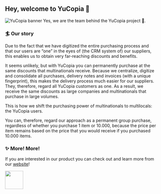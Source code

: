 ## Hey, welcome to YuCopia 👋
![YuCopia banner](https://media-exp1.licdn.com/dms/image/C4E1BAQHPkCrCD3R0Pw/company-background_10000/0/1647527725203?e=2147483647&v=beta&t=iEwOI6bCMHnOqNDDpgAaUnQMMLbuWpZV-RC6Kk95LpA)
Yes, we are the team behind the YuCopia project 🤯.

### 🏄 Our story
Due to the fact that we have digitized the entire purchasing process and that our users are “one” in the eyes of (the CRM system of) our suppliers, this enables us to obtain very far-reaching discounts and benefits.

It seems unlikely, but with YuCopia you can permanently purchase at the same discounts that multinationals receive. Because we centralize, digitize and consolidate all purchases, delivery notes and invoices (with a unique fingerprint), this makes the delivery process much easier for our suppliers. They, therefore, regard all YuCopia customers as one. As a result, we receive the same discounts as large companies and multinationals that purchase in large volumes.

This is how we shift the purchasing power of multinationals to multilocals: the YuCopia users.

You can, therefore, regard our approach as a permanent group purchase, regardless of whether you purchase 1 item or 10.000, because the price per item remains based on the price that you would receive if you purchased 10.000 items.

### ✨ More! More!
If you are interested in our product you can check out and learn more from our [website](https://www.yucopia.com/en)!


<a href="https://www.linkedin.com/company/yucopia/" target="_blank">
  <img src="https://brandlogos.net/wp-content/uploads/2016/06/linkedin-logo-512x512.png" height="60" weight="60">
</a>
